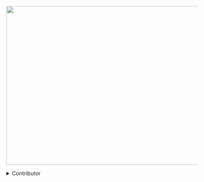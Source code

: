 <p align="center">
<img src="https://i.postimg.cc/PfZgJtKQ/24b299166bade74f279fec65acb9b78f-1.jpg" width="890" height="420"/>
</p>

<details>
<summary>
 Contributor
</summary>
<table>
  <tr>
    <td align="center"><a href="https://rr018.vercel.app"><img src="https://i.postimg.cc/dD4pjVSH/rizki.jpg" width="125px;" alt=""/><br /><sub><b>RR018</b></sub></a><br /><a href="#content-rizkiramadhan4617" title="Content"></a></td>
</tr>
</table>
</details>

